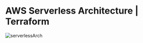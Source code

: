 # AWS Serverless Architecture | Terraform
![serverlessArch](https://github.com/samanxsy/aws-serverlessArch-IaC/assets/118216325/f2c167f3-df95-4cca-83eb-cdfb2768019f)
